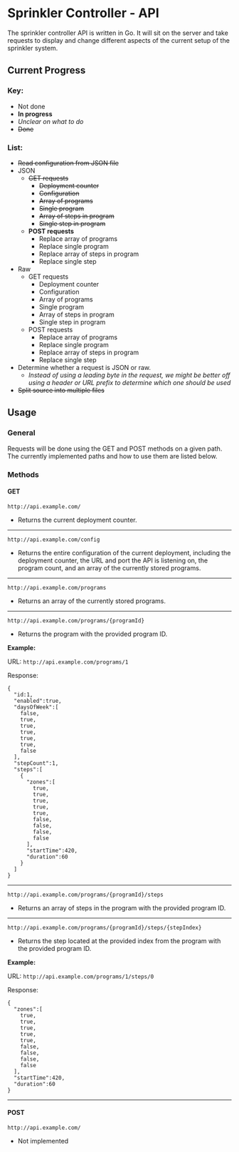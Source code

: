 # Sprinkler Controller - API

The sprinkler controller API is written in Go. It will sit on the server and take requests to display and change different aspects of the current setup of the sprinkler system.

## Current Progress

### Key:

* Not done
* **In progress**
* *Unclear on what to do*
* ~~Done~~

### List:

* ~~Read configuration from JSON file~~
* JSON
  * ~~GET requests~~
    * ~~Deployment counter~~
    * ~~Configuration~~
    * ~~Array of programs~~
    * ~~Single program~~
    * ~~Array of steps in program~~
    * ~~Single step in program~~
  * **POST requests**
    * Replace array of programs
    * Replace single program
    * Replace array of steps in program
    * Replace single step
* Raw
  * GET requests
    * Deployment counter
    * Configuration
    * Array of programs
    * Single program
    * Array of steps in program
    * Single step in program
  * POST requests
    * Replace array of programs
    * Replace single program
    * Replace array of steps in program
    * Replace single step
* Determine whether a request is JSON or raw.
  * *Instead of using a leading byte in the request, we might be better off using a header or URL prefix to determine which one should be used*
* ~~Split source into multiple files~~

## Usage

### General

Requests will be done using the GET and POST methods on a given path. The currently implemented paths and how to use them are listed below.

### Methods

#### GET

`http://api.example.com/`

* Returns the current deployment counter.

---

`http://api.example.com/config`

* Returns the entire configuration of the current deployment, including the deployment counter, the URL and port the API is listening on, the program count, and an array of the currently stored programs.

---

`http://api.example.com/programs`

* Returns an array of the currently stored programs.

---

`http://api.example.com/programs/{programId}`

* Returns the program with the provided program ID.

**Example:**

URL: `http://api.example.com/programs/1`

Response:

```
{
  "id:1,
  "enabled":true,
  "daysOfWeek":[
    false,
    true,
    true,
    true,
    true,
    true,
    false
  ],
  "stepCount":1,
  "steps":[
    {
      "zones":[
        true,
        true,
        true,
        true,
        true,
        false,
        false,
        false,
        false
      ],
      "startTime":420,
      "duration":60
    }
  ]
}
```

---

`http://api.example.com/programs/{programId}/steps`

* Returns an array of steps in the program with the provided program ID.

---

`http://api.example.com/programs/{programId}/steps/{stepIndex}`

* Returns the step located at the provided index from the program with the provided program ID.

**Example:**

URL: `http://api.example.com/programs/1/steps/0`

Response:

```
{
  "zones":[
    true,
    true,
    true,
    true,
    true,
    false,
    false,
    false,
    false
  ],
  "startTime":420,
  "duration":60
}
```

---

#### POST

`http://api.example.com/`

* Not implemented
